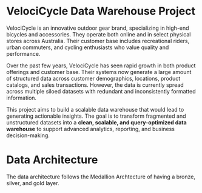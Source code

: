 # VelociCycle Data Warehouse Project

VelociCycle is an innovative outdoor gear brand, specializing in high-end bicycles and accessories. They operate both online and in select physical stores across Australia. Their customer base includes recreational riders, urban commuters, and cycling enthusiasts who value quality and performance.

Over the past few years, VelociCycle has seen rapid growth in both product offerings and customer base. Their systems now generate a large amount of structured data across customer demographics, locations, product catalogs, and sales transactions. However, the data is currently spread across multiple siloed datasets with redundant and inconsistently formatted information.

This project aims to build a scalable data warehouse that would lead to generating actionable insights. 
The goal is to transform fragmented and unstructured datasets into a **clean, scalable, and query-optimized data warehouse** to support advanced analytics, reporting, and business decision-making.


# Data Architecture

The data architecture follows the Medallion Archtecture of having a bronze, silver, and gold layer.
